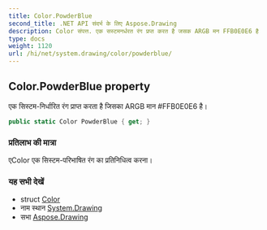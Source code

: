 ```yaml
---
title: Color.PowderBlue
second_title: .NET API संदर्भ के लिए Aspose.Drawing
description: Color संपत्त. एक सस्टमनर्धरत रंग प्रप्त करत है जसक ARGB मन FFB0E0E6 है
type: docs
weight: 1120
url: /hi/net/system.drawing/color/powderblue/
---
```

## Color.PowderBlue property

एक सिस्टम-निर्धारित रंग प्राप्त करता है जिसका ARGB मान #FFB0E0E6 है।

```csharp
public static Color PowderBlue { get; }
```

### प्रतिलाभ की मात्रा

एColor एक सिस्टम-परिभाषित रंग का प्रतिनिधित्व करना।

### यह सभी देखें

* struct [Color](../)
* नाम स्थान [System.Drawing](../../color/)
* सभा [Aspose.Drawing](../../../)


